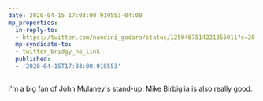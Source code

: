 ```yaml
---
date: 2020-04-15 17:03:00.919553-04:00
mp_properties:
  in-reply-to:
  - https://twitter.com/nandini_godara/status/1250467514221355011?s=20
  mp-syndicate-to:
  - twitter_bridgy_no_link
  published:
  - '2020-04-15T17:03:00.919553'
---
```


I'm a big fan of John Mulaney's stand-up. Mike Birbiglia is also really good.